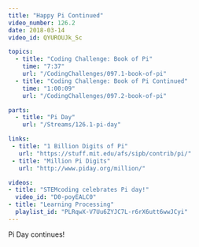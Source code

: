 ```yaml
---
title: "Happy Pi Continued"
video_number: 126.2
date: 2018-03-14
video_id: QYUROUJk_Sc

topics:
  - title: "Coding Challenge: Book of Pi"
    time: "7:37"
    url: "/CodingChallenges/097.1-book-of-pi"
  - title: "Coding Challenge: Book of Pi Continued"
    time: "1:00:09"
    url: "/CodingChallenges/097.2-book-of-pi"

parts:
  - title: "Pi Day"
    url: "/Streams/126.1-pi-day"

links:
 - title: "1 Billion Digits of Pi"
   url: "https://stuff.mit.edu/afs/sipb/contrib/pi/"
 - title: "Million Pi Digits"
   url: "http://www.piday.org/million/"

videos:
- title: "STEMcoding celebrates Pi day!"
  video_id: "D0-poyEALC0"
- title: "Learning Processing"
  playlist_id: "PLRqwX-V7Uu6ZYJC7L-r6rX6utt6wwJCyi"
---
```


Pi Day continues!
